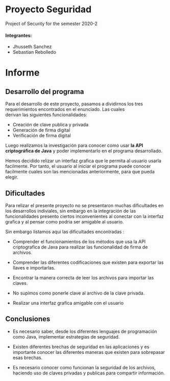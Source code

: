 # Proyecto Seguridad                                                                         

Project of Security for the semester 2020-2 

#### **Integrantes:**

* Jhusseth Sanchez
* Sebastian Rebolledo

# Informe

## Desarrollo del programa
 
 Para el desarrollo de este proyecto, pasamos a dividirnos los tres requerimientos encontrados en el enunciado. Las cuales  
 derivan las siguientes funcionalidades:
 - Creación de clave publica y privada
 - Generación de firma digital
 - Verificación de firma digital
 
 Luego realizamos la investigación para conocer como usar **la API criptográfica de Java** y poder implementarlo
 en el programa desarrollado.
 
 Hemos decidido relizar un interfaz grafica que le permita al usuario usarla facilmente. Por tanto, el usuario al iniciar el programa puede conocer facilmente cuales son 
 las mencionadas anteriormente, para que pueda elegir. 
         


                                                     
## Dificultades

Para relizar el presente proyecto no se presentaron muchas dificultades en los desarrollos indiviales, sin embargo en la 
integración de las funcionalidades presento ciertos inconvenientes al conectar con la interfaz grafica y al pensar como podria ser amigable al usuario.

Sin embargo listamos aqui las dificultades encontradas :

* Comprender el funcionamientos de los métodos que usa la API criptografica de Java para realizar las funcionalidad de firma de
archivos.

* Comprender las diferentes codificaciones que existen para exportar las llaves e importarlas. 

* Encontrar la manera correcta de leer los archivos para importar las claves.

* No supimos como ponerle clave al archivo de la clave privada.

* Realizar una interfaz grafica amigable con el usuario


## Conclusiones

* Es necesario saber, desde los diferentes lenguajes de programación como Java, implementar estrategias de seguridad. 

* Existen diferentes brechas de seguridad en las aplicaciones y es importante conocer las diferentes maneras que existen para sobrepasar esas brechas.

* Es necesario conocer como funcionan la seguridad de los archivos, haciendo uso de claves privadas y publicas para compartir información.


